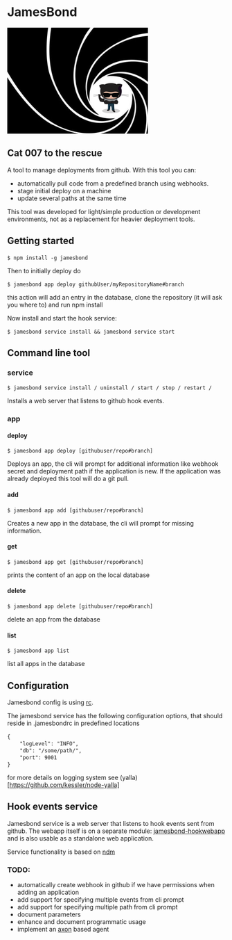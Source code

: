 # JamesBond
![logo](media/logo.png)
## Cat 007 to the rescue
A tool to manage deployments from github.
With this tool you can:
* automatically pull code from a predefined branch using webhooks. 
* stage initial deploy on a machine
* update several paths at the same time

This tool was developed for light/simple production or development environments, not as a replacement for heavier deployment tools.

## Getting started
```
$ npm install -g jamesbond
```
Then to initially deploy do
```
$ jamesbond app deploy githubUser/myRepositoryName#branch
```
this action will add an entry in the database, clone the repository (it will ask you where to) and run npm install

Now install and start the hook service:
```
$ jamesbond service install && jamesbond service start
```

## Command line tool

### service 
```
$ jamesbond service install / uninstall / start / stop / restart / 
```
Installs a web server that listens to github hook events.
### app
#### deploy
```
$ jamesbond app deploy [githubuser/repo#branch]
```
Deploys an app, the cli will prompt for additional information like webhook secret and deployment path if the application is new. If the application was already deployed this tool will do a git pull.
#### add
```
$ jamesbond app add [githubuser/repo#branch]
```
Creates a new app in the database, the cli will prompt for missing information.
#### get
```
$ jamesbond app get [githubuser/repo#branch]
```
prints the content of an app on the local database
#### delete
```
$ jamesbond app delete [githubuser/repo#branch]
```
delete an app from the database
#### list
```
$ jamesbond app list
```
list all apps in the database

## Configuration
Jamesbond config is using [rc](http://github.com/dominictarr/rc). 

The jamesbond service has the following configuration options, that should reside in .jamesbondrc in predefined locations
```
{
    "logLevel": "INFO",  
    "db": "/some/path/",
    "port": 9001
}
```
for more details on logging system see (yalla)[https://github.com/kessler/node-yalla]

## Hook events service
Jamesbond service is a web server that listens to hook events sent from github. The webapp itself is on a separate module:  [jamesbond-hookwebapp](https://github.com/kessler/node-jamesbond-hookwebapp) and is also usable as a standalone web application.

Service functionality is based on [ndm](http://npmjs.org/package/ndm)

### TODO: 
* automatically create webhook in github if we have permissions when adding an application
* add support for specifying multiple events from cli prompt
* add support for specifying multiple path from cli prompt
* document parameters
* enhance and document programmatic usage
* implement an [axon](https://github.com/tj/axon) based agent